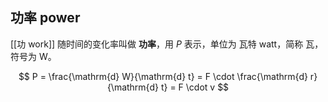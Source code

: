 ## 功率 power

[[功 work]] 随时间的变化率叫做 **功率**，用 $P$ 表示，单位为 瓦特 watt，简称 瓦，符号为 $\mathrm{W}$。


$$ P = \frac{\mathrm{d} W}{\mathrm{d} t} = F \cdot \frac{\mathrm{d} r}{\mathrm{d} t} = F \cdot v $$

